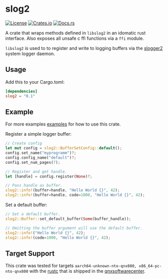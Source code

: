 # slog2

[![License](https://img.shields.io/badge/license-MIT-blue.svg)](LICENSE)
[![Crates.io](https://img.shields.io/crates/v/slog2.svg)](https://crates.io/crates/slog2)
[![Docs.rs](https://docs.rs/slog2/badge.svg)](https://docs.rs/slog2)

A crate that wraps methods defined in `libslog2` in an idomatic rust interface. Also exposes all unsafe c ffi functions via a `ffi` module.

`libslog2` is used to to register and write to logging buffers via the [slogger2](https://www.qnx.com/developers/docs/8.0/com.qnx.doc.neutrino.utilities/topic/s/slogger2.html) system logger daemon.

## Usage

Add this to your Cargo.toml:

```toml
[dependencies]
slog2 = "0.1"
```

## Example

For more examples [examples](./examples/) for how to use this crate.

Register a simple logger buffer:

```rust 
// Create config
let mut config = slog2::BufferSetConfig::default();
config.set_name("myprogramm")?;
config.config_name("default")?;
config.set_num_pages(7);

// Register and get handle.
let [handle] = config.register(None)?;

// Pass handle as buffer.
slog2::info!(buffer=handle, "Hello World {}", 42);
slog2::info!(buffer=handle, code=1000, "Hello World {}", 42);
```

Set a default buffer:

```rust
// Set a default buffer.
slog2::Buffer::set_default_buffer(Some(buffer_handle));

// Omitting the buffer argument will use the default buffer.
slog2::info!("Hello World {}", 42);
slog2::info!(code=1000, "Hello World {}", 42);

```
## Target Support 

This crate was tested for targets `aarch64-unknown-nto-qnx800, x86_64-pc-nto-qnx800` with the [rustc](https://www.qnx.com/developers/docs/8.0/com.qnx.doc.neutrino.utilities/topic/r/rust-host.html) that is shipped in the [qnxsoftwarecenter](https://www.qnx.com/download/group.html?programid=29178). 
